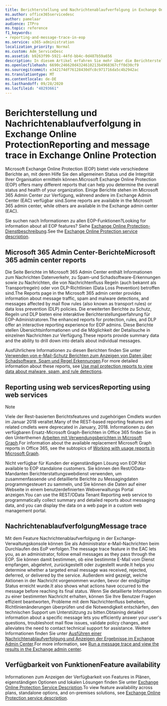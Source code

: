 ```yaml
---
title: Berichterstellung und Nachrichtenablaufverfolgung in Exchange Online Protection
ms.author: office365servicedesc
author: pamelaar
audience: ITPro
ms.topic: reference
f1_keywords:
- reporting-and-message-trace-in-eop
ms.service: o365-administration
localization_priority: Normal
ms.custom: Adm_ServiceDesc
ms.assetid: b9263f99-5921-44fd-bb4c-0d487b59a656
description: In diesem Artikel erfahren Sie mehr über die Berichterstellung und Nachrichtenablaufverfolgung in Microsoft Exchange Online Protection (EoP).
ms.openlocfilehash: 6690c246620d4324610213b4968367cff0d30cf9
ms.sourcegitcommit: e342174df76128430dfc8c971716da5c4b2942ac
ms.translationtype: MT
ms.contentlocale: de-DE
ms.lasthandoff: 09/28/2020
ms.locfileid: "48293661"
---
```

# <a name="reporting-and-message-trace-in-exchange-online-protection"></a><span data-ttu-id="e12d7-103">Berichterstellung und Nachrichtenablaufverfolgung in Exchange Online Protection</span><span class="sxs-lookup"><span data-stu-id="e12d7-103">Reporting and message trace in Exchange Online Protection</span></span>

<span data-ttu-id="e12d7-104">Microsoft Exchange Online Protection (EOP) bietet viele verschiedene Berichte an, mit deren Hilfe Sie den allgemeinen Status und die Integrität Ihrer Organisation ermitteln können.</span><span class="sxs-lookup"><span data-stu-id="e12d7-104">Microsoft Exchange Online Protection (EOP) offers many different reports that can help you determine the overall status and health of your organization.</span></span> <span data-ttu-id="e12d7-105">Einige Berichte stehen im Microsoft 365 Admin Center zur Verfügung, während andere im Exchange Admin Center (EAC) verfügbar sind.</span><span class="sxs-lookup"><span data-stu-id="e12d7-105">Some reports are available in the Microsoft 365 admin center, while others are available in the Exchange admin center (EAC).</span></span>

<span data-ttu-id="e12d7-106">Sie suchen nach Informationen zu allen EOP-Funktionen?</span><span class="sxs-lookup"><span data-stu-id="e12d7-106">Looking for information about all EOP features?</span></span> <span data-ttu-id="e12d7-107">Siehe [Exchange Online Protection-Dienstbeschreibung](exchange-online-protection-service-description.md).</span><span class="sxs-lookup"><span data-stu-id="e12d7-107">See the [Exchange Online Protection service description](exchange-online-protection-service-description.md).</span></span>

## <a name="microsoft-365-admin-center-reports"></a><span data-ttu-id="e12d7-108">Microsoft 365 Admin Center-Berichte</span><span class="sxs-lookup"><span data-stu-id="e12d7-108">Microsoft 365 admin center reports</span></span>

<span data-ttu-id="e12d7-109">Die Seite Berichte im Microsoft 365 Admin Center enthält Informationen zum Nachrichten Datenverkehr, zu Spam-und Schadsoftware-Erkennungen sowie zu Nachrichten, die von Nachrichtenfluss Regeln (auch bekannt als Transportregeln) oder von DLP-Richtlinien (Data Loss Prevention) betroffen sind.</span><span class="sxs-lookup"><span data-stu-id="e12d7-109">The Reports page in the Microsoft 365 admin center provides information about message traffic, spam and malware detections, and messages affected by mail flow rules (also known as transport rules) or data loss prevention (DLP) policies.</span></span> <span data-ttu-id="e12d7-110">Die erweiterten Berichte zu Schutz, Regeln und DLP bieten eine interaktive Berichterstellungserfahrung für EOP-Administratoren.</span><span class="sxs-lookup"><span data-stu-id="e12d7-110">The enhanced reports for protection, rules, and DLP offer an interactive reporting experience for EOP admins.</span></span> <span data-ttu-id="e12d7-111">Diese Berichte stellen Übersichtsinformationen und die Möglichkeit der Detailsuche in einzelnen Nachrichten zur Verfügung.</span><span class="sxs-lookup"><span data-stu-id="e12d7-111">These reports provide summary data and the ability to drill down into details about individual messages.</span></span>

<span data-ttu-id="e12d7-112">Ausführlichere Informationen zu diesen Berichten finden Sie unter [Verwenden von e-Mail-Schutz Berichten zum Anzeigen von Daten über Schadsoftware, Spam und Regel Erkennungen](https://docs.microsoft.com/exchange/monitoring/use-mail-protection-reports).</span><span class="sxs-lookup"><span data-stu-id="e12d7-112">For more detailed information about these reports, see [Use mail protection reports to view data about malware, spam, and rule detections](https://docs.microsoft.com/exchange/monitoring/use-mail-protection-reports).</span></span>

## <a name="reporting-using-web-services"></a><span data-ttu-id="e12d7-113">Reporting using web services</span><span class="sxs-lookup"><span data-stu-id="e12d7-113">Reporting using web services</span></span>

> [!NOTE]
> <span data-ttu-id="e12d7-114">Viele der Rest-basierten Berichtsfeatures und zugehörigen Cmdlets wurden im Januar 2018 veraltet.</span><span class="sxs-lookup"><span data-stu-id="e12d7-114">Many of the REST-based reporting features and related cmdlets were deprecated in January, 2018.</span></span> <span data-ttu-id="e12d7-115">Informationen zu den verfügbaren Ersatz-Microsoft Graph-Berichten in Office 365 finden Sie in den Unterthemen [Arbeiten mit Verwendungsberichten in Microsoft Graph](https://go.microsoft.com/fwlink/p/?LinkID=865135).</span><span class="sxs-lookup"><span data-stu-id="e12d7-115">For information about the available replacement Microsoft Graph reports in Office 365, see the subtopics of [Working with usage reports in Microsoft Graph](https://go.microsoft.com/fwlink/p/?LinkID=865135).</span></span>

<span data-ttu-id="e12d7-116">Nicht verfügbar für Kunden der eigenständigen Lösung von EOP.</span><span class="sxs-lookup"><span data-stu-id="e12d7-116">Not available to EOP standalone customers.</span></span> <span data-ttu-id="e12d7-117">Sie können den Rest/OData-Mandanten Berichterstattungswebdienst verwenden, um zusammenfassende und detaillierte Berichte zu Messagingdaten programmgesteuert zu sammeln, und Sie können die Daten auf einer Webseite in einem benutzerdefinierten Webverwaltungs Portal anzeigen.</span><span class="sxs-lookup"><span data-stu-id="e12d7-117">You can use the REST/OData Tenant Reporting web service to programmatically collect summary and detailed reports about messaging data, and you can display the data on a web page in a custom web management portal.</span></span>

## <a name="message-trace"></a><span data-ttu-id="e12d7-118">Nachrichtenablaufverfolgung</span><span class="sxs-lookup"><span data-stu-id="e12d7-118">Message trace</span></span>

<span data-ttu-id="e12d7-119">Mit dem Feature Nachrichtenablaufverfolgung in der Exchange-Verwaltungskonsole können Sie als Administrator e-Mail-Nachrichten beim Durchlaufen des EoP verfolgen.</span><span class="sxs-lookup"><span data-stu-id="e12d7-119">The message trace feature in the EAC lets you, as an administrator, follow email messages as they pass through the EOP.</span></span> <span data-ttu-id="e12d7-120">Sie können damit bestimmen, ob eine bestimmte E-Mail vom Dienst empfangen, abgelehnt, zurückgestellt oder zugestellt wurde.</span><span class="sxs-lookup"><span data-stu-id="e12d7-120">It helps you determine whether a targeted email message was received, rejected, deferred, or delivered by the service.</span></span> <span data-ttu-id="e12d7-121">Außerdem wird gezeigt, welche Aktionen in der Nachricht vorgenommen wurden, bevor der endgültige Status erreicht wurde.</span><span class="sxs-lookup"><span data-stu-id="e12d7-121">It also shows what actions have occurred to the message before reaching its final status.</span></span> <span data-ttu-id="e12d7-122">Wenn Sie detaillierte Informationen zu einer bestimmten Nachricht erhalten, können Sie Ihre Benutzer Fragen effizient beantworten, Probleme mit dem Nachrichtenfluss beheben, Richtlinienänderungen überprüfen und die Notwendigkeit entschärfen, den technischen Support um Unterstützung zu bitten.</span><span class="sxs-lookup"><span data-stu-id="e12d7-122">Obtaining detailed information about a specific message lets you efficiently answer your user's questions, troubleshoot mail flow issues, validate policy changes, and alleviates the need to contact technical support for assistance.</span></span> <span data-ttu-id="e12d7-123">Weitere Informationen finden Sie unter [Ausführen einer Nachrichtenablaufverfolgung und Anzeigen der Ergebnisse im Exchange Admin Center](https://docs.microsoft.com/exchange/monitoring/trace-an-email-message/run-a-message-trace-and-view-results).</span><span class="sxs-lookup"><span data-stu-id="e12d7-123">For more information, see [Run a message trace and view the results in the Exchange admin center](https://docs.microsoft.com/exchange/monitoring/trace-an-email-message/run-a-message-trace-and-view-results).</span></span>

## <a name="feature-availability"></a><span data-ttu-id="e12d7-124">Verfügbarkeit von Funktionen</span><span class="sxs-lookup"><span data-stu-id="e12d7-124">Feature availability</span></span>

<span data-ttu-id="e12d7-125">Informationen zum Anzeigen der Verfügbarkeit von Features in Plänen, eigenständigen Optionen und lokalen Lösungen finden Sie unter [Exchange Online Protection Service Description](exchange-online-protection-service-description.md).</span><span class="sxs-lookup"><span data-stu-id="e12d7-125">To view feature availability across plans, standalone options, and on-premises solutions, see [Exchange Online Protection service description](exchange-online-protection-service-description.md).</span></span>
